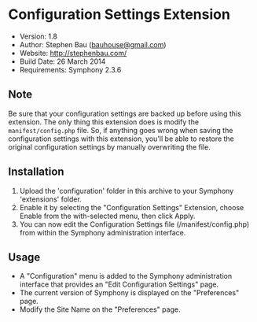 # Configuration Settings Extension

- Version: 1.8
- Author: Stephen Bau (bauhouse@gmail.com)
- Website: http://stephenbau.com/
- Build Date: 26 March 2014
- Requirements: Symphony 2.3.6


## Note

Be sure that your configuration settings are backed up before using this extension. The only thing this extension does is modify the `manifest/config.php` file. So, if anything goes wrong when saving the configuration settings with this extension, you'll be able to restore the original configuration settings by manually overwriting the file.

## Installation

1. Upload the 'configuration' folder in this archive to your Symphony 'extensions' folder.
2. Enable it by selecting the "Configuration Settings" Extension, choose Enable from the with-selected menu, then click Apply.
3. You can now edit the Configuration Settings file (/manifest/config.php) from within the Symphony administration interface.


## Usage

- A "Configuration" menu is added to the Symphony administration interface that provides an "Edit Configuration Settings" page.
- The current version of Symphony is displayed on the "Preferences" page.
- Modify the Site Name on the "Preferences" page.
